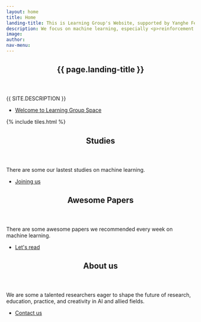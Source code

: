```yaml
---
layout: home
title: Home
landing-title: This is Learning Group's Website, supported by Yanghe Feng.
description: We focus on machine learning, especially <p>reinforcement learning</p>.
image: 
author: 
nav-menu: 
---
```


<!-- Banner -->
<section id="banner" class="major">
	<div class="inner">
		<header class="major">
			<h1>{{ page.landing-title }}</h1>
		</header>
		<div class="content">
			<p style="text-transform: uppercase;">{{ site.description }}</p>
			<ul class="actions">
				<li><a href="#one" class="button next scrolly">Welcome to Learning Group Space</a></li>
			</ul>
		</div>
	</div>
</section>

<!-- Main -->
<div id="main">

<!-- One -->
{% include tiles.html %}

<!-- Two -->
<section id="two">
	<div class="inner">
		<header class="major">
			<h2>Studies</h2>
		</header>
		<p>There are some our lastest studies on machine learning.</p>
		<ul class="actions">
			<li><a href="landing.html" class="button next">Joining us</a></li>
		</ul>
	</div>
</section>

<!-- three -->
<section id="thress">
	<div class="inner">
		<header class="major">
			<h2>Awesome Papers</h2>
		</header>
		<p>There are some awesome papers we recommended every week on machine learning.</p>
		<ul class="actions">
			<li><a href="landingWeekly.html" class="button next">Let's read</a></li>
		</ul>
	</div>
</section>

<section id="four">
	<div class="inner">
		<header class="major">
			<h2>About us</h2>
		</header>
		<p>We are some a talented researchers eager to shape the future of research, education, practice, and creativity in AI and allied fields.</p>
		<ul class="actions">
			<li><a href="cv.html" class="button next">Contact us</a></li>
		</ul>
	</div>
</section>


</div>

